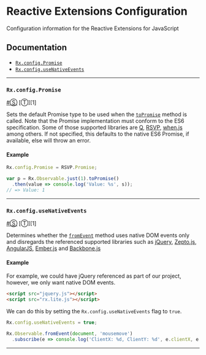 # Reactive Extensions Configuration #

Configuration information for the Reactive Extensions for JavaScript

## Documentation ##

- [`Rx.config.Promise`](#rxconfigpromise)
- [`Rx.config.useNativeEvents`](#rxconfigusenativeevents)

* * *

### <a id="rxconfigpromise"></a>`Rx.config.Promise`
<a href="#rxconfigpromise">#</a>[&#x24C8;](https://github.com/Reactive-Extensions/RxJS/blob/master/src/core/basicheader.js "View in source") [&#x24C9;][1]

Sets the default Promise type to be used when the [`toPromise`](https://github.com/Reactive-Extensions/RxJS/tree/master/doc/api/core/operators/topromise.md) method is called.  Note that the Promise implementation must conform to the ES6 specification.  Some of those supported libraries are [Q](https://github.com/kriskowal/q), [RSVP](https://github.com/tildeio/rsvp.js), [when.js](https://github.com/cujojs/when) among others.  If not specified, this defaults to the native ES6 Promise, if available, else will throw an error.

#### Example

```js
Rx.config.Promise = RSVP.Promise;

var p = Rx.Observable.just(1).toPromise()
  .then(value => console.log('Value: %s', s));
// => Value: 1
```
* * *

### <a id="rxconfigusenativeevents"></a>`Rx.config.useNativeEvents`
<a href="#rxconfigusenativeevents">#</a>[&#x24C8;](https://github.com/Reactive-Extensions/RxJS/blob/master/src/core/linq/observable/fromevent.js "View in source") [&#x24C9;][1]

Determines whether the [`fromEvent`](https://github.com/Reactive-Extensions/RxJS/tree/master/doc/api/core/operators/fromevent.md) method uses native DOM events only and disregards the referenced supported libraries such as [jQuery](http://jquery.com/), [Zepto.js](http://zeptojs.com/), [AngularJS](https://angularjs.org/), [Ember.js](http://emberjs.com/) and [Backbone.js](http://backbonejs.org)

#### Example

For example, we could have jQuery referenced as part of our project, however, we only want native DOM events.

```html
<script src="jquery.js"></script>
<script src="rx.lite.js"></script>
```

We can do this by setting the `Rx.config.useNativeEvents` flag to `true`.

```js
Rx.config.useNativeEvents = true;

Rx.Observable.fromEvent(document, 'mousemove')
  .subscribe(e => console.log('ClientX: %d, ClientY: %d', e.clientX, e.clientY));
```
* * *
